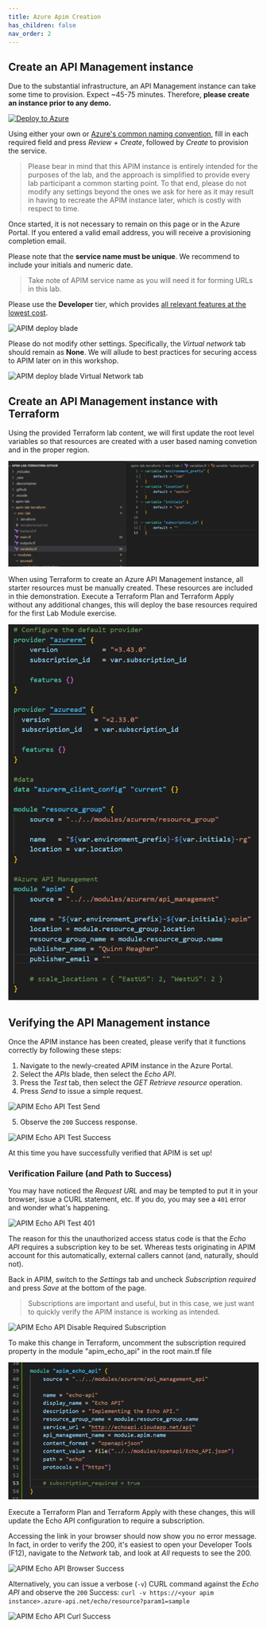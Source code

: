 ```yaml
---
title: Azure Apim Creation
has_children: false
nav_order: 2
---
```



## Create an API Management instance

Due to the substantial infrastructure, an API Management instance can take some time to provision. Expect ~45-75 minutes. Therefore, **please create an instance prior to any demo.**

[![Deploy to Azure](https://aka.ms/deploytoazurebutton)](https://portal.azure.com/#create/Microsoft.ApiManagement)

Using either your own or [Azure's common naming convention](https://docs.microsoft.com/en-us/azure/cloud-adoption-framework/ready/azure-best-practices/resource-naming), fill in each required field and press *Review + Create*, followed by *Create* to provision the service. 

> Please bear in mind that this APIM instance is entirely intended for the purposes of the lab, and the approach is simplified to provide every lab participant a common starting point. To that end, please do not modify any settings beyond the ones we ask for here as it may result in having to recreate the APIM instance later, which is costly with respect to time.

Once started, it is not necessary to remain on this page or in the Azure Portal. If you entered a valid email address, you will receive a provisioning completion email.

Please note that the **service name must be unique**. We recommend to include your initials and numeric date.

> Take note of APIM service name as you will need it for forming URLs in this lab.

Please use the **Developer** tier, which provides [all relevant features at the lowest cost](https://azure.microsoft.com/en-us/pricing/details/api-management/#pricing). 

![APIM deploy blade](../../assets/images/apim-deploy-blade.png)

Please do not modify other settings. Specifically, the *Virtual network* tab should remain as **None**. We will allude to best practices for securing access to APIM later on in this workshop.

![APIM deploy blade Virtual Network tab](../../assets/images/apim-deploy-blade-vnet.png)

## Create an API Management instance with Terraform
Using the provided Terraform lab content, we will first update the root level variables so that resources are created with a user based naming convetion and in the proper region. 

![Terraform Root Variables](../../assets/images/tf-root-variables.png)

When using Terraform to create an Azure API Management instance, all starter resources must be manually created. These resources are included in thie demonstration. Execute a Terraform Plan and Terraform Apply without any additional changes, this will deploy the base resources required for the first Lab Module exercise.

![Terraform APIM Creation](../../assets/images/tf-apim-creation.png)

## Verifying the API Management instance

Once the APIM instance has been created, please verify that it functions correctly by following these steps:

1) Navigate to the newly-created APIM instance in the Azure Portal.  
2) Select the *APIs* blade, then select the *Echo API*.   
3) Press the *Test* tab, then select the *GET Retrieve resource* operation.  
4) Press *Send* to issue a simple request.  

  ![APIM Echo API Test Send](../../assets/images/apim-echo-api-test-1.png)

5) Observe the `200` Success response.  

  ![APIM Echo API Test Success](../../assets/images/apim-echo-api-test-2.png)

At this time you have successfully verified that APIM is set up!

### Verification Failure (and Path to Success)

You may have noticed the *Request URL* and may be tempted to put it in your browser, issue a CURL statement, etc. If you do, you may see a `401` error and wonder what's happening.

![APIM Echo API Test 401](../../assets/images/apim-echo-api-test-3.png)

The reason for this the unauthorized access status code is that the *Echo API* requires a subscription key to be set. Whereas tests originating in APIM account for this automatically, external callers cannot (and, naturally, should not).

Back in APIM, switch to the *Settings* tab and uncheck *Subscription required* and press *Save* at the bottom of the page.

> Subscriptions are important and useful, but in this case, we just want to quickly verify the APIM instance is working as intended.

![APIM Echo API Disable Required Subscription](../../assets/images/apim-echo-api-test-4.png)

To make this change in Terraform, uncomment the subscription required property in the module "apim_echo_api" in the root main.tf file

![Terraform Subscription Required](../../assets/images/tf-module-1-subscription-required.png)

Execute a Terraform Plan and Terraform Apply with these changes, this will update the Echo API configuration to require a subscription.

Accessing the link in your browser should now show you no error message. In fact, in order to verify the 200, it's easiest to open your Developer Tools (F12), navigate to the *Network* tab, and look at *All* requests to see the 200.

![APIM Echo API Browser Success](../../assets/images/apim-echo-api-test-5.png)

Alternatively, you can issue a verbose (`-v`) CURL command against the *Echo API* and observe the `200` Success: `curl -v https://<your apim instance>.azure-api.net/echo/resource?param1=sample`

![APIM Echo API Curl Success](../../assets/images/apim-echo-api-test-6.png)